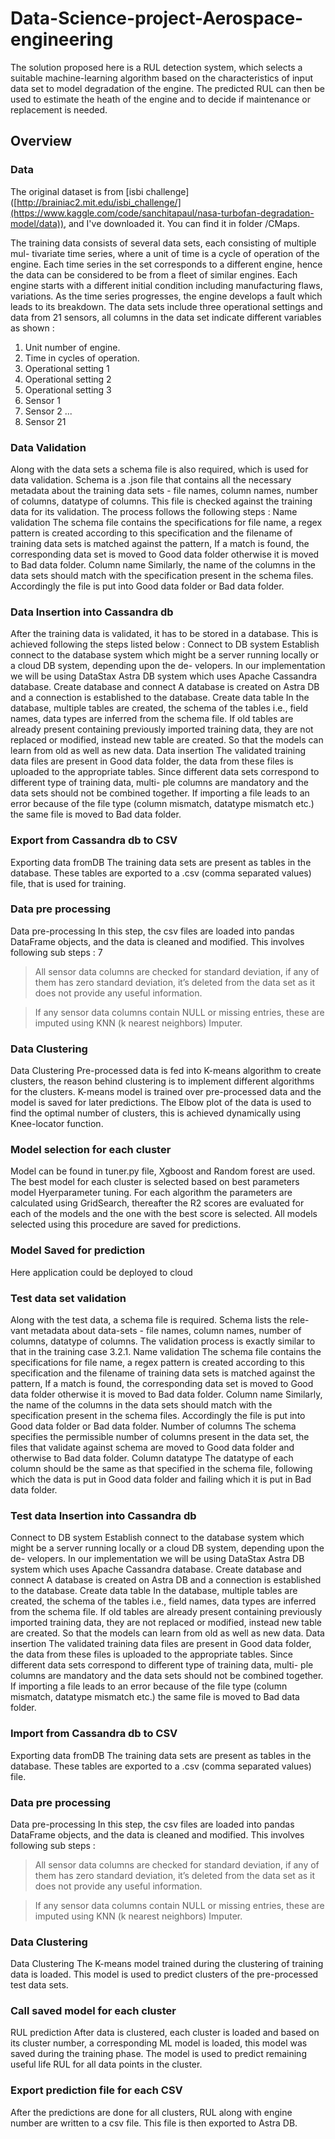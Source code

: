 # Data-Science-project-Aerospace-engineering
The solution proposed here is a RUL detection system, which selects a suitable machine-learning algorithm based on the characteristics of input data set to model degradation of the engine. The predicted RUL can then be used to estimate the heath of the engine and to decide if maintenance or replacement is needed.

## Overview
### Data

The original dataset is from [isbi challenge]
([http://brainiac2.mit.edu/isbi_challenge/](https://www.kaggle.com/code/sanchitapaul/nasa-turbofan-degradation-model/data)), 
and I've downloaded it.
You can find it in folder /CMaps.

The training data consists of several data sets, each consisting of multiple mul- tivariate time series, where a unit of time is a cycle of operation of the engine. Each time series in the set corresponds to a different engine, hence the data can be considered to be from a fleet of similar engines. Each engine starts with a different initial condition including manufacturing flaws, variations. As the time series progresses, the engine develops a fault which leads to its breakdown.
The data sets include three operational settings and data from 21 sensors, all columns in the data set indicate different variables as shown :
1. Unit number of engine.
2. Time in cycles of operation.
3. Operational setting 1
4. Operational setting 2
5. Operational setting 3
6. Sensor 1
7. Sensor 2 ...
26. Sensor 21

### Data Validation

Along with the data sets a schema file is also required, which is used for data validation. Schema is a .json file that contains all the necessary metadata about the training data sets - file names, column names, number of columns, datatype of columns. This file is checked against the training data for its validation. The process follows the following steps :
Name validation The schema file contains the specifications for file name, a regex pattern is created according to this specification and the filename of training data sets is matched against the pattern, If a match is found, the corresponding data set is moved to Good data folder otherwise it is moved to Bad data folder.
Column name Similarly, the name of the columns in the data sets should match with the specification present in the schema files. Accordingly the file is put into Good data folder or Bad data folder.

### Data Insertion into Cassandra db

After the training data is validated, it has to be stored in a database. This is achieved following the steps listed below :
Connect to DB system Establish connect to the database system which might be a server running locally or a cloud DB system, depending upon the de- velopers. In our implementation we will be using DataStax Astra DB system which uses Apache Cassandra database.
Create database and connect A database is created on Astra DB and a connection is established to the database.
Create data table In the database, multiple tables are created, the schema of the tables i.e., field names, data types are inferred from the schema file. If old tables are already present containing previously imported training data, they are not replaced or modified, instead new table are created. So that the models can learn from old as well as new data.
Data insertion The validated training data files are present in Good data folder, the data from these files is uploaded to the appropriate tables. Since different data sets correspond to different type of training data, multi- ple columns are mandatory and the data sets should not be combined together. If importing a file leads to an error because of the file type (column mismatch, datatype mismatch etc.) the same file is moved to Bad data folder.

### Export from Cassandra db to CSV

Exporting data fromDB The training data sets are present as tables in the database. These tables are exported to a .csv (comma separated values) file, that is used for training.


### Data pre processing

Data pre-processing In this step, the csv files are loaded into pandas DataFrame objects, and the data is cleaned and modified. This involves following sub steps :
7

> All sensor data columns are checked for standard deviation, if any of them has zero standard deviation, it’s deleted from the data set as it does not provide any useful information.

> If any sensor data columns contain NULL or missing entries, these are imputed using KNN (k nearest neighbors) Imputer.

### Data Clustering

Data Clustering Pre-processed data is fed into K-means algorithm to create clusters, the reason behind clustering is to implement different algorithms for the clusters. K-means model is trained over pre-processed data and the model is saved for later predictions. The Elbow plot of the data is used to find the optimal number of clusters, this is achieved dynamically using Knee-locator function.

### Model selection for each cluster

Model can be found in tuner.py file, Xgboost and Random forest are used. 
The best model for each cluster is selected based on best parameters model Hyerparameter tuning.
For each algorithm the parameters are calculated using GridSearch, thereafter the R2 scores are evaluated for each of the models and the one with the best score is selected. All models selected using this procedure are saved for predictions.

### Model Saved for prediction

Here application could be deployed to cloud

### Test data set validation

Along with the test data, a schema file is required. Schema lists the rele- vant metadata about data-sets - file names, column names, number of columns, datatype of columns. The validation process is exactly similar to that in the training case 3.2.1.
Name validation The schema file contains the specifications for file name, a regex pattern is created according to this specification and the filename of training data sets is matched against the pattern, If a match is found,
the corresponding data set is moved to Good data folder otherwise it is moved to Bad data folder.
Column name Similarly, the name of the columns in the data sets should match with the specification present in the schema files. Accordingly the file is put into Good data folder or Bad data folder.
Number of columns The schema specifies the permissible number of columns present in the data set, the files that validate against schema are moved to Good data folder and otherwise to Bad data folder.
Column datatype The datatype of each column should be the same as that specified in the schema file, following which the data is put in Good data folder and failing which it is put in Bad data folder.

### Test data Insertion into Cassandra db

Connect to DB system Establish connect to the database system which might be a server running locally or a cloud DB system, depending upon the de- velopers. In our implementation we will be using DataStax Astra DB system which uses Apache Cassandra database.
Create database and connect A database is created on Astra DB and a connection is established to the database.
Create data table In the database, multiple tables are created, the schema of the tables i.e., field names, data types are inferred from the schema file. If old tables are already present containing previously imported training data, they are not replaced or modified, instead new table are created. So that the models can learn from old as well as new data.
Data insertion The validated training data files are present in Good data folder, the data from these files is uploaded to the appropriate tables. Since different data sets correspond to different type of training data, multi- ple columns are mandatory and the data sets should not be combined together. If importing a file leads to an error because of the file type (column mismatch, datatype mismatch etc.) the same file is moved to Bad data folder.

### Import from Cassandra db to CSV

Exporting data fromDB The training data sets are present as tables in the database. These tables are exported to a .csv (comma separated values) file.

### Data pre processing

Data pre-processing In this step, the csv files are loaded into pandas DataFrame objects, and the data is cleaned and modified. This involves following sub steps :

> All sensor data columns are checked for standard deviation, if any of them has zero standard deviation, it’s deleted from the data set as it does not provide any useful information.

> If any sensor data columns contain NULL or missing entries, these are imputed using KNN (k nearest neighbors) Imputer.

### Data Clustering

Data Clustering The K-means model trained during the clustering of training data is loaded. This model is used to predict clusters of the pre-processed test data sets.

### Call saved model for each cluster

RUL prediction After data is clustered, each cluster is loaded and based on its cluster number, a corresponding ML model is loaded, this model was saved during the training phase. The model is used to predict remaining useful life RUL for all data points in the cluster.

### Export prediction file for each CSV

After the predictions are done for all clusters, RUL along with engine number are written to a csv file. This file is then exported to Astra DB.
